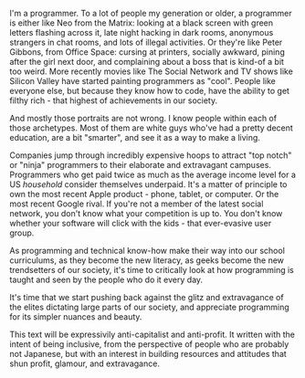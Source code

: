 I'm a programmer. To a lot of people my generation or older, a programmer is either like Neo from the Matrix: looking at a black screen with green letters flashing across it, late night hacking in dark rooms, anonymous strangers in chat rooms, and lots of illegal activities. Or they're like Peter Gibbons, from Office Space: cursing at printers, socially awkward,  pining after the girl next door, and complaining about a boss that is kind-of a bit too weird. More recently movies like The Social Network and TV shows like Silicon Valley have started painting programmers as "cool". People like everyone else, but because they know how to code, have the ability to get filthy rich - that highest of achievements in our society.

And mostly those portraits are not wrong. I know people within each of those archetypes. Most of them are white guys who've had a pretty decent education, are a bit "smarter", and see it as a way to make a living.

Companies jump through incredibly expensive hoops to attract "top notch" or "ninja" programmers to their elaborate and extravagant campuses. Programmers who get paid twice as much as the average income level for a US *household* consider themselves underpaid. It's a matter of principle to own the most recent Apple product - phone, tablet, or computer. Or the most recent Google rival. If you're not a member of the latest social network, you don't know what your competition is up to. You don't know whether your software will click with the kids - that ever-evasive user group.

As programming and technical know-how make their way into our school curriculums, as they become the new literacy, as geeks become the new trendsetters of our society, it's time to critically look at how programming is taught and seen by the people who do it every day.

It's time that we start pushing back against the glitz and extravagance of the elites dictating large parts of our society, and appreciate programming for its simpler nuances and beauty.

This text will be expressivily anti-capitalist and anti-profit. It written with the intent of being inclusive, from the perspective of people who are probably not Japanese, but with an interest in building resources and attitudes that shun profit, glamour, and extravagance.
